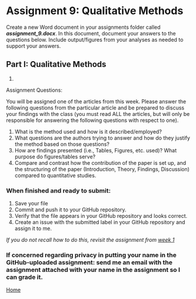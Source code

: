 # Assignment 9: Qualitative Methods

Create a new Word document in your assignments folder called ***assignment_9.docx***. In this document, document your answers to the questions below. Include output/figures from your analyses as needed to support your answers.

## Part I: Qualitative Methods

1.

Assignment Questions:

You will be assigned one of the articles from this week. Please answer the following questions from the particular article and be prepared to discuss your findings with the class (you must read ALL the articles, but will only be responsible for answering the following questions with respect to one).

1.	What is the method used and how is it described/employed?
2.	What questions are the authors trying to answer and how do they justify the method based on those questions?
3.	How are findings presented (i.e., Tables, Figures, etc. used)? What purpose do figures/tables serve?
4.	Compare and contrast how the contribution of the paper is set up, and the structuring of the paper (Introduction, Theory, Findings, Discussion) compared to quantitative studies.

### When finished and ready to submit:
1. Save your file
2. Commit and push it to your GitHub repository.
3. Verify that the file appears in your GitHub repository and looks correct.
4. Create an issue with the submitted label in your GitHub repository and assign it to me.

*If you do not recall how to do this, revisit the assignment from [week 1](./workflows_resources.md)*

### If concerned regarding privacy in putting your name in the GitHub-uploaded assignment: send me an email with the assignment attached with your name in the assignment so I can grade it.

[Home](../README.md)
